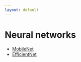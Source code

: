 ```yaml
---
layout: default
---
```


# Neural networks

*   [MobileNet](./subsecs/mobilenet.md)
*   [EfficientNet](./subsecs/efficientnet.md)